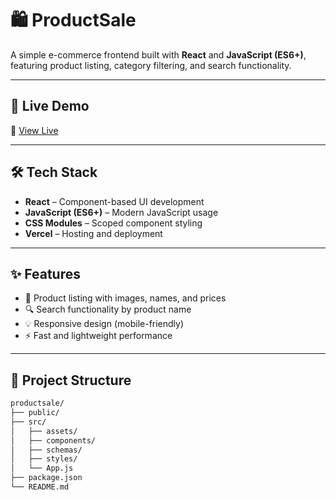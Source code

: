 # 🛍️ ProductSale

A simple e-commerce frontend built with **React** and **JavaScript (ES6+)**, featuring product listing, category filtering, and search functionality.

---

## 🚀 Live Demo

🔗 [View Live](https://productsale-gray.vercel.app)

---

## 🛠️ Tech Stack

- **React** – Component-based UI development  
- **JavaScript (ES6+)** – Modern JavaScript usage  
- **CSS Modules** – Scoped component styling  
- **Vercel** – Hosting and deployment  

---

## ✨ Features

- 🛒 Product listing with images, names, and prices  
- 🔍 Search functionality by product name  
- 💡 Responsive design (mobile-friendly)  
- ⚡ Fast and lightweight performance  

---

## 📁 Project Structure

```bash
productsale/
├── public/
├── src/
│   ├── assets/
│   ├── components/
│   ├── schemas/
│   ├── styles/
│   └── App.js
├── package.json
└── README.md
